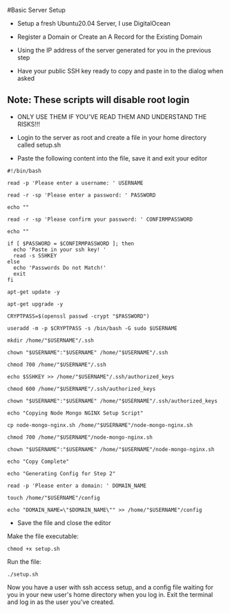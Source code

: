 #Basic Server Setup

- Setup a fresh Ubuntu20.04 Server, I use DigitalOcean

- Register a Domain or Create an A Record for the Existing Domain 
- Using the IP address of the server generated for you in the previous step

- Have your public SSH key ready to copy and paste in to the dialog when asked

## Note: These scripts will disable root login

- ONLY USE THEM IF YOU'VE READ THEM AND UNDERSTAND THE RISKS!!!

- Login to the server as root and create a file in your home directory called setup.sh

- Paste the following content into the file, save it and exit your editor

```
#!/bin/bash

read -p 'Please enter a username: ' USERNAME

read -r -sp 'Please enter a password: ' PASSWORD

echo ""

read -r -sp 'Please confirm your password: ' CONFIRMPASSWORD

echo ""

if [ $PASSWORD = $CONFIRMPASSWORD ]; then
  echo 'Paste in your ssh key! '
  read -s SSHKEY
else
  echo 'Passwords Do not Match!'
  exit
fi

apt-get update -y

apt-get upgrade -y

CRYPTPASS=$(openssl passwd -crypt "$PASSWORD")

useradd -m -p $CRYPTPASS -s /bin/bash -G sudo $USERNAME

mkdir /home/"$USERNAME"/.ssh

chown "$USERNAME":"$USERNAME" /home/"$USERNAME"/.ssh

chmod 700 /home/"$USERNAME"/.ssh 

echo $SSHKEY >> /home/"$USERNAME"/.ssh/authorized_keys

chmod 600 /home/"$USERNAME"/.ssh/authorized_keys

chown "$USERNAME":"$USERNAME" /home/"$USERNAME"/.ssh/authorized_keys

echo "Copying Node Mongo NGINX Setup Script"

cp node-mongo-nginx.sh /home/"$USERNAME"/node-mongo-nginx.sh

chmod 700 /home/"$USERNAME"/node-mongo-nginx.sh

chown "$USERNAME":"$USERNAME" /home/"$USERNAME"/node-mongo-nginx.sh

echo "Copy Complete"

echo "Generating Config for Step 2"

read -p 'Please enter a domain: ' DOMAIN_NAME

touch /home/"$USERNAME"/config

echo "DOMAIN_NAME=\"$DOMAIN_NAME\"" >> /home/"$USERNAME"/config

```
- Save the file and close the editor

Make the file executable:

```chmod +x setup.sh```

Run the file:

```./setup.sh```

Now you have a user with ssh access setup, and a config file waiting for you in your
new user's home directory when you log in.  Exit the terminal and log in as the user
you've created.

